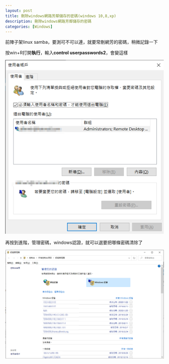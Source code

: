 ```yaml
---
layout: post
title: 刪除windows網路芳鄰儲存的密碼(windows 10,8,xp)
description: 刪除windows網路芳鄰儲存的密碼
categories: [Windows]
---
```


前陣子架linux samba，要測可不可以連，就要常刪網芳的密碼，稍微記錄一下

<!--more-->

按win+R打開**執行**，輸入**control userpasswords2**，會變這樣

![Image-002-1](/attachments/2020-01-25-delete-windows-network-neighbor-password/Image-002-1.png)

再按到進階，管理密碼，windows認證，就可以選要把哪條密碼清除了

![Image-003](/attachments/2020-01-25-delete-windows-network-neighbor-password/Image-003.png)